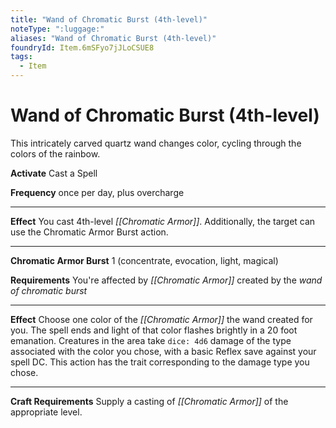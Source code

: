 ```yaml
---
title: "Wand of Chromatic Burst (4th-level)"
noteType: ":luggage:"
aliases: "Wand of Chromatic Burst (4th-level)"
foundryId: Item.6mSFyo7jJLoCSUE8
tags:
  - Item
---
```


# Wand of Chromatic Burst (4th-level)

This intricately carved quartz wand changes color, cycling through the colors of the rainbow.

**Activate** Cast a Spell

**Frequency** once per day, plus overcharge

* * *

**Effect** You cast 4th-level _[[Chromatic Armor]]_. Additionally, the target can use the Chromatic Armor Burst action.

* * *

**Chromatic Armor Burst** 1 (concentrate, evocation, light, magical)

**Requirements** You're affected by _[[Chromatic Armor]]_ created by the _wand of chromatic burst_

* * *

**Effect** Choose one color of the _[[Chromatic Armor]]_ the wand created for you. The spell ends and light of that color flashes brightly in a 20 foot emanation. Creatures in the area take `dice: 4d6` damage of the type associated with the color you chose, with a basic Reflex save against your spell DC. This action has the trait corresponding to the damage type you chose.

* * *

**Craft Requirements** Supply a casting of _[[Chromatic Armor]]_ of the appropriate level.
